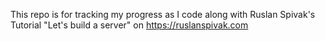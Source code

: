 This repo is for tracking my progress as I code along with Ruslan Spivak's Tutorial "Let's build a server" on https://ruslanspivak.com
